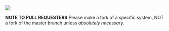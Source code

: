 <img src="nameir.dyndns.org/vexal/vexal.png" />

**NOTE TO PULL REQUESTERS** 
Please make a fork of a specific system, NOT a fork of the master branch unless *absolutely necessary*.
